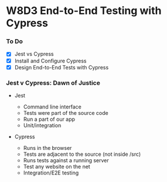 # W8D3 End-to-End Testing with Cypress

### To Do
- [x] Jest vs Cypress
- [x] Install and Configure Cypress
- [x] Design End-to-End Tests with Cypress

### Jest v Cypress: Dawn of Justice
* Jest
  * Command line interface
  * Tests were part of the source code
  * Run a part of our app
  * Unit/integration

* Cypress
  * Runs in the browser
  * Tests are adjacent to the source (not inside /src)
  * Runs tests against a running server
  * Test any website on the net
  * Integration/E2E testing




















# 

